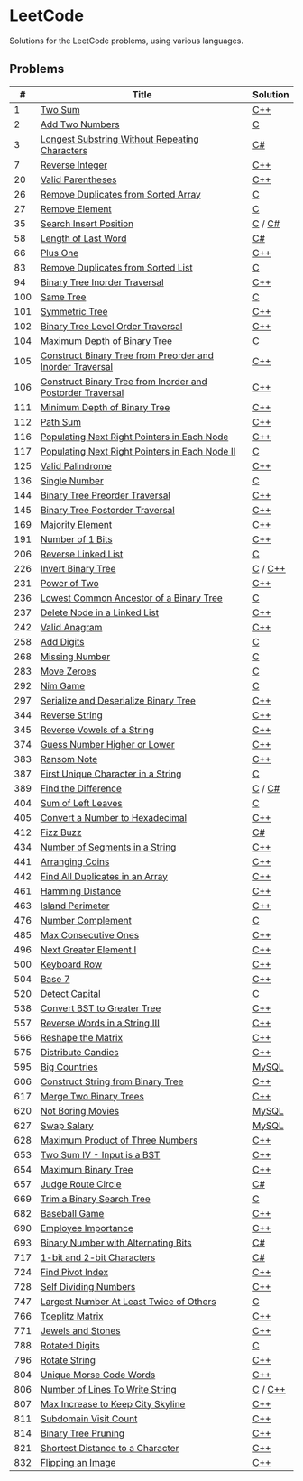 # LeetCode
Solutions for the LeetCode problems, using various languages.

## Problems
\# | Title | Solution
--- | --- | ---
1 | [Two Sum](https://leetcode.com/problems/two-sum/) | [C++](https://github.com/Krazune/LeetCode/blob/master/problems/1/c++/solution.cpp)
2 | [Add Two Numbers](https://leetcode.com/problems/add-two-numbers/) | [C](https://github.com/Krazune/LeetCode/blob/master/problems/2/c/solution.c)
3 | [Longest Substring Without Repeating Characters](https://leetcode.com/problems/longest-substring-without-repeating-characters/) | [C#](https://github.com/Krazune/LeetCode/blob/master/problems/3/c%23/solution.cs)
7 | [Reverse Integer](https://leetcode.com/problems/reverse-integer/description/) | [C++](https://github.com/Krazune/LeetCode/blob/master/problems/7/c++/solution.cpp)
20 | [Valid Parentheses](https://leetcode.com/problems/valid-parentheses/) | [C++](https://github.com/Krazune/LeetCode/blob/master/problems/20/c++/solution.cpp)
26 | [Remove Duplicates from Sorted Array](https://leetcode.com/problems/remove-duplicates-from-sorted-array/) | [C](https://github.com/Krazune/LeetCode/blob/master/problems/26/c/solution.c)
27 | [Remove Element](https://leetcode.com/problems/remove-element/) | [C](https://github.com/Krazune/LeetCode/blob/master/problems/27/c/solution.c)
35 | [Search Insert Position](https://leetcode.com/problems/search-insert-position/) | [C](https://github.com/Krazune/LeetCode/blob/master/problems/35/c/solution.c) / [C#](https://github.com/Krazune/LeetCode/blob/master/problems/35/c%23/solution.cs)
58 | [Length of Last Word](https://leetcode.com/problems/length-of-last-word/) | [C#](https://github.com/Krazune/LeetCode/blob/master/problems/58/c%23/solution.cs)
66 | [Plus One](https://leetcode.com/problems/plus-one/) | [C++](https://github.com/Krazune/LeetCode/blob/master/problems/66/c++/solution.cpp)
83 | [Remove Duplicates from Sorted List](https://leetcode.com/problems/remove-duplicates-from-sorted-list/) | [C](https://github.com/Krazune/LeetCode/blob/master/problems/83/c/solution.c)
94 | [Binary Tree Inorder Traversal](https://leetcode.com/problems/binary-tree-inorder-traversal/) | [C++](https://github.com/Krazune/LeetCode/blob/master/problems/94/c++/solution.cpp)
100 | [Same Tree](https://leetcode.com/problems/same-tree/) | [C](https://github.com/Krazune/LeetCode/blob/master/problems/100/c/solution.c)
101 | [Symmetric Tree](https://leetcode.com/problems/symmetric-tree/) | [C++](https://github.com/Krazune/LeetCode/blob/master/problems/101/c++/solution.cpp)
102 | [Binary Tree Level Order Traversal](https://leetcode.com/problems/binary-tree-level-order-traversal/) | [C++](https://github.com/Krazune/LeetCode/blob/master/problems/102/c++/solution.cpp)
104 | [Maximum Depth of Binary Tree](https://leetcode.com/problems/maximum-depth-of-binary-tree/) | [C](https://github.com/Krazune/LeetCode/blob/master/problems/104/c/solution.c)
105 | [Construct Binary Tree from Preorder and Inorder Traversal](https://leetcode.com/problems/construct-binary-tree-from-preorder-and-inorder-traversal/) | [C++](https://github.com/Krazune/LeetCode/blob/master/problems/105/c++/solution.cpp)
106 | [Construct Binary Tree from Inorder and Postorder Traversal](https://leetcode.com/problems/construct-binary-tree-from-inorder-and-postorder-traversal/) | [C++](https://github.com/Krazune/LeetCode/blob/master/problems/106/c++/solution.cpp)
111 | [Minimum Depth of Binary Tree](https://leetcode.com/problems/minimum-depth-of-binary-tree/) | [C++](https://github.com/Krazune/LeetCode/blob/master/problems/111/c++/solution.cpp)
112 | [Path Sum](https://leetcode.com/problems/path-sum/) | [C++](https://github.com/Krazune/LeetCode/blob/master/problems/112/c++/solution.cpp)
116 | [Populating Next Right Pointers in Each Node](https://leetcode.com/problems/populating-next-right-pointers-in-each-node/) | [C++](https://github.com/Krazune/LeetCode/blob/master/problems/116/c++/solution.cpp)
117 | [Populating Next Right Pointers in Each Node II](https://leetcode.com/problems/populating-next-right-pointers-in-each-node-ii/) | [C](https://github.com/Krazune/LeetCode/blob/master/problems/117/c/solution.c)
125 | [Valid Palindrome](https://leetcode.com/problems/valid-palindrome/) | [C++](https://github.com/Krazune/LeetCode/blob/master/problems/125/c++/solution.cpp)
136 | [Single Number](https://leetcode.com/problems/single-number/) | [C](https://github.com/Krazune/LeetCode/blob/master/problems/136/c/solution.c)
144 | [Binary Tree Preorder Traversal](https://leetcode.com/problems/binary-tree-preorder-traversal/) | [C++](https://github.com/Krazune/LeetCode/blob/master/problems/144/c++/solution.cpp)
145 | [Binary Tree Postorder Traversal](https://leetcode.com/problems/binary-tree-postorder-traversal/) | [C++](https://github.com/Krazune/LeetCode/blob/master/problems/145/c++/solution.cpp)
169 | [Majority Element](https://leetcode.com/problems/majority-element/) | [C++](https://github.com/Krazune/LeetCode/blob/master/problems/169/c++/solution.cpp)
191 | [Number of 1 Bits](https://leetcode.com/problems/number-of-1-bits/) | [C++](https://github.com/Krazune/LeetCode/blob/master/problems/191/c++/solution.cpp)
206 | [Reverse Linked List](https://leetcode.com/problems/reverse-linked-list/) | [C](https://github.com/Krazune/LeetCode/blob/master/problems/206/c/solution.c)
226 | [Invert Binary Tree](https://leetcode.com/problems/invert-binary-tree/) | [C](https://github.com/Krazune/LeetCode/blob/master/problems/226/c/solution.c) / [C++](https://github.com/Krazune/LeetCode/blob/master/problems/226/c++/solution.cpp)
231 | [Power of Two](https://leetcode.com/problems/power-of-two/) | [C++](https://github.com/Krazune/LeetCode/blob/master/problems/231/c++/solution.cpp)
236 | [Lowest Common Ancestor of a Binary Tree](https://leetcode.com/problems/lowest-common-ancestor-of-a-binary-tree/) | [C](https://github.com/Krazune/LeetCode/blob/master/problems/236/c/solution.c)
237 | [Delete Node in a Linked List](https://leetcode.com/problems/delete-node-in-a-linked-list/) | [C++](https://github.com/Krazune/LeetCode/blob/master/problems/237/c++/solution.cpp)
242 | [Valid Anagram](https://leetcode.com/problems/valid-anagram/) | [C++](https://github.com/Krazune/LeetCode/blob/master/problems/242/c++/solution.cpp)
258 | [Add Digits](https://leetcode.com/problems/add-digits/) | [C](https://github.com/Krazune/LeetCode/blob/master/problems/258/c/solution.c)
268 | [Missing Number](https://leetcode.com/problems/missing-number/) | [C](https://github.com/Krazune/LeetCode/blob/master/problems/268/c/solution.c)
283 | [Move Zeroes](https://leetcode.com/problems/move-zeroes/) | [C](https://github.com/Krazune/LeetCode/blob/master/problems/283/c/solution.c)
292 | [Nim Game](https://leetcode.com/problems/nim-game/) | [C](https://github.com/Krazune/LeetCode/blob/master/problems/292/c/solution.c)
297 | [Serialize and Deserialize Binary Tree](https://leetcode.com/problems/serialize-and-deserialize-binary-tree/) | [C++](https://github.com/Krazune/LeetCode/blob/master/problems/297/c++/solution.cpp)
344 | [Reverse String](https://leetcode.com/problems/reverse-string/) | [C++](https://github.com/Krazune/LeetCode/blob/master/problems/344/c++/solution.cpp)
345 | [Reverse Vowels of a String](https://leetcode.com/problems/reverse-vowels-of-a-string/) | [C++](https://github.com/Krazune/LeetCode/blob/master/problems/345/c++/solution.cpp)
374 | [Guess Number Higher or Lower](https://leetcode.com/problems/guess-number-higher-or-lower/) | [C++](https://github.com/Krazune/LeetCode/blob/master/problems/374/c++/solution.cpp)
383 | [Ransom Note](https://leetcode.com/problems/ransom-note/) | [C++](https://github.com/Krazune/LeetCode/blob/master/problems/383/c++/solution.cpp)
387 | [First Unique Character in a String](https://leetcode.com/problems/first-unique-character-in-a-string/) | [C](https://github.com/Krazune/LeetCode/blob/master/problems/387/c/solution.c)
389 | [Find the Difference](https://leetcode.com/problems/find-the-difference/) | [C](https://github.com/Krazune/LeetCode/blob/master/problems/389/c/solution.c) / [C#](https://github.com/Krazune/LeetCode/blob/master/problems/389/c%23/solution.cs)
404 | [Sum of Left Leaves](https://leetcode.com/problems/sum-of-left-leaves/) | [C](https://github.com/Krazune/LeetCode/blob/master/problems/404/c/solution.c)
405 | [Convert a Number to Hexadecimal](https://leetcode.com/problems/convert-a-number-to-hexadecimal/) | [C++](https://github.com/Krazune/LeetCode/blob/master/problems/405/c++/solution.cpp)
412 | [Fizz Buzz](https://leetcode.com/problems/fizz-buzz/) | [C#](https://github.com/Krazune/LeetCode/blob/master/problems/412/c%23/solution.cs)
434 | [Number of Segments in a String](https://leetcode.com/problems/number-of-segments-in-a-string/) | [C++](https://github.com/Krazune/LeetCode/blob/master/problems/434/c++/solution.cpp)
441 | [Arranging Coins](https://leetcode.com/problems/arranging-coins/) | [C++](https://github.com/Krazune/LeetCode/blob/master/problems/441/c++/solution.cpp)
442 | [Find All Duplicates in an Array](https://leetcode.com/problems/find-all-duplicates-in-an-array/) | [C++](https://github.com/Krazune/LeetCode/blob/master/problems/442/c++/solution.cpp)
461 | [Hamming Distance](https://leetcode.com/problems/hamming-distance/) | [C++](https://github.com/Krazune/LeetCode/blob/master/problems/461/c++/solution.cpp)
463 | [Island Perimeter](https://leetcode.com/problems/island-perimeter/) | [C++](https://github.com/Krazune/LeetCode/blob/master/problems/463/c++/solution.cpp)
476 | [Number Complement](https://leetcode.com/problems/number-complement/) | [C](https://github.com/Krazune/LeetCode/blob/master/problems/476/c/solution.c)
485 | [Max Consecutive Ones](https://leetcode.com/problems/max-consecutive-ones/) | [C++](https://github.com/Krazune/LeetCode/blob/master/problems/485/c++/solution.cpp)
496 | [Next Greater Element I](https://leetcode.com/problems/next-greater-element-i/) | [C++](https://github.com/Krazune/LeetCode/blob/master/problems/496/c++/solution.cpp)
500 | [Keyboard Row](https://leetcode.com/problems/keyboard-row/) | [C++](https://github.com/Krazune/LeetCode/blob/master/problems/500/c++/solution.cpp)
504 | [Base 7](https://leetcode.com/problems/base-7/) | [C++](https://github.com/Krazune/LeetCode/blob/master/problems/504/c++/solution.cpp)
520 | [Detect Capital](https://leetcode.com/problems/detect-capital/) | [C](https://github.com/Krazune/LeetCode/blob/master/problems/520/c/solution.c)
538 | [Convert BST to Greater Tree](https://leetcode.com/problems/convert-bst-to-greater-tree/) | [C++](https://github.com/Krazune/LeetCode/blob/master/problems/538/c/solution.c)
557 | [Reverse Words in a String III](https://leetcode.com/problems/reverse-words-in-a-string-iii/) | [C++](https://github.com/Krazune/LeetCode/blob/master/problems/557/c++/solution.cpp)
566 | [Reshape the Matrix](https://leetcode.com/problems/reshape-the-matrix/) | [C++](https://github.com/Krazune/LeetCode/blob/master/problems/566/c++/solution.cpp)
575 | [Distribute Candies](https://leetcode.com/problems/distribute-candies/) | [C++](https://github.com/Krazune/LeetCode/blob/master/problems/575/c++/solution.cpp)
595 | [Big Countries](https://leetcode.com/problems/big-countries/) | [MySQL](https://github.com/Krazune/LeetCode/blob/master/problems/595/mysql/solution.sql)
606 | [Construct String from Binary Tree](https://leetcode.com/problems/construct-string-from-binary-tree/) | [C++](https://github.com/Krazune/LeetCode/blob/master/problems/606/c++/solution.cpp)
617 | [Merge Two Binary Trees](https://leetcode.com/problems/merge-two-binary-trees/) | [C++](https://github.com/Krazune/LeetCode/blob/master/problems/617/c++/solution.cpp)
620 | [Not Boring Movies](https://leetcode.com/problems/not-boring-movies/) | [MySQL](https://github.com/Krazune/LeetCode/blob/master/problems/620/mysql/solution.sql)
627 | [Swap Salary](https://leetcode.com/problems/swap-salary/) | [MySQL](https://github.com/Krazune/LeetCode/blob/master/problems/627/mysql/solution.sql)
628 | [Maximum Product of Three Numbers](https://leetcode.com/problems/maximum-product-of-three-numbers/) | [C++](https://github.com/Krazune/LeetCode/blob/master/problems/628/c++/solution.cpp)
653 | [Two Sum IV - Input is a BST](https://leetcode.com/problems/two-sum-iv-input-is-a-bst/) | [C++](https://github.com/Krazune/LeetCode/blob/master/problems/653/c++/solution.cpp)
654 | [Maximum Binary Tree](https://leetcode.com/problems/maximum-binary-tree/) | [C++](https://github.com/Krazune/LeetCode/blob/master/problems/654/c++/solution.cpp)
657 | [Judge Route Circle](https://leetcode.com/problems/judge-route-circle/) | [C#](https://github.com/Krazune/LeetCode/blob/master/problems/657/c%23/solution.cs)
669 | [Trim a Binary Search Tree](https://leetcode.com/problems/trim-a-binary-search-tree/) | [C](https://github.com/Krazune/LeetCode/blob/master/problems/669/c/solution.c)
682 | [Baseball Game](https://leetcode.com/problems/baseball-game/) | [C++](https://github.com/Krazune/LeetCode/blob/master/problems/682/c++/solution.cpp)
690 | [Employee Importance](https://leetcode.com/problems/employee-importance/) | [C++](https://github.com/Krazune/LeetCode/blob/master/problems/690/c++/solution.cpp)
693 | [Binary Number with Alternating Bits](https://leetcode.com/problems/binary-number-with-alternating-bits/) | [C#](https://github.com/Krazune/LeetCode/blob/master/problems/693/c%23/solution.cs)
717 | [1-bit and 2-bit Characters](https://leetcode.com/problems/1-bit-and-2-bit-characters/) | [C#](https://github.com/Krazune/LeetCode/blob/master/problems/717/c%23/solution.cs)
724 | [Find Pivot Index](https://leetcode.com/problems/find-pivot-index/) | [C++](https://github.com/Krazune/LeetCode/blob/master/problems/724/c++/solution.cpp)
728 | [Self Dividing Numbers](https://leetcode.com/problems/self-dividing-numbers/) | [C++](https://github.com/Krazune/LeetCode/blob/master/problems/728/c++/solution.cpp)
747 | [Largest Number At Least Twice of Others](https://leetcode.com/problems/largest-number-at-least-twice-of-others/) | [C](https://github.com/Krazune/LeetCode/blob/master/problems/747/c/solution.c)
766 | [Toeplitz Matrix](https://leetcode.com/problems/toeplitz-matrix/) | [C++](https://github.com/Krazune/LeetCode/blob/master/problems/766/c++/solution.cpp)
771 | [Jewels and Stones](https://leetcode.com/problems/jewels-and-stones/) | [C++](https://github.com/Krazune/LeetCode/blob/master/problems/771/c++/solution.cpp)
788 | [Rotated Digits](https://leetcode.com/problems/rotated-digits/) | [C](https://github.com/Krazune/LeetCode/blob/master/problems/788/c/solution.c)
796 | [Rotate String](https://leetcode.com/problems/rotate-string/) | [C++](https://github.com/Krazune/LeetCode/blob/master/problems/796/c++/solution.cpp)
804 | [Unique Morse Code Words](https://leetcode.com/problems/unique-morse-code-words/) | [C++](https://github.com/Krazune/LeetCode/blob/master/problems/804/c++/solution.cpp)
806 | [Number of Lines To Write String](https://leetcode.com/problems/number-of-lines-to-write-string/) | [C](https://github.com/Krazune/LeetCode/blob/master/problems/806/c/solution.c) / [C++](https://github.com/Krazune/LeetCode/blob/master/problems/806/c++/solution.cpp)
807 | [Max Increase to Keep City Skyline](https://leetcode.com/problems/max-increase-to-keep-city-skyline/) | [C++](https://github.com/Krazune/LeetCode/blob/master/problems/807/c++/solution.cpp)
811 | [Subdomain Visit Count](https://leetcode.com/problems/subdomain-visit-count/) | [C++](https://github.com/Krazune/LeetCode/blob/master/problems/811/c++/solution.cpp)
814 | [Binary Tree Pruning](https://leetcode.com/problems/binary-tree-pruning/) | [C++](https://github.com/Krazune/LeetCode/blob/master/problems/814/c++/solution.cpp)
821 | [Shortest Distance to a Character](https://leetcode.com/problems/shortest-distance-to-a-character/) | [C++](https://github.com/Krazune/LeetCode/blob/master/problems/821/c++/solution.cpp)
832 | [Flipping an Image](https://leetcode.com/problems/flipping-an-image/) | [C++](https://github.com/Krazune/LeetCode/blob/master/problems/832/c++/solution.cpp)